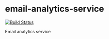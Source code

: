 # email-analytics-service

[![Build Status](https://travis-ci.org/Financial-Times/email-analytics-service.svg?branch=master)](https://travis-ci.org/Financial-Times/email-analytics-service)

Email analytics service

